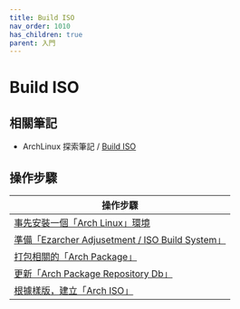 ```yaml
---
title: Build ISO
nav_order: 1010
has_children: true
parent: 入門
---
```



# Build ISO


## 相關筆記

* ArchLinux 探索筆記 / [Build ISO](https://samwhelp.github.io/note-about-archlinux/read/build-iso.html)


## 操作步驟

| 操作步驟 |
| --- |
| [事先安裝一個「Arch Linux」環境](https://samwhelp.github.io/note-about-ezarcher/read/start/build-iso/prepare-archlinux.html) |
| [準備「Ezarcher Adjusetment / ISO Build System」](https://samwhelp.github.io/note-about-ezarcher/read/start/build-iso/prepare-iso-build-system.html) |
| [打包相關的「Arch Package」](https://samwhelp.github.io/note-about-ezarcher/read/start/build-iso/build-package.html) |
| [更新「Arch Package Repository Db」](https://samwhelp.github.io/note-about-ezarcher/read/start/build-iso/update-package-repository-db.html) |
| [根據樣版，建立「Arch ISO」](https://samwhelp.github.io/note-about-ezarcher/read/start/build-iso/build-iso.html) |
